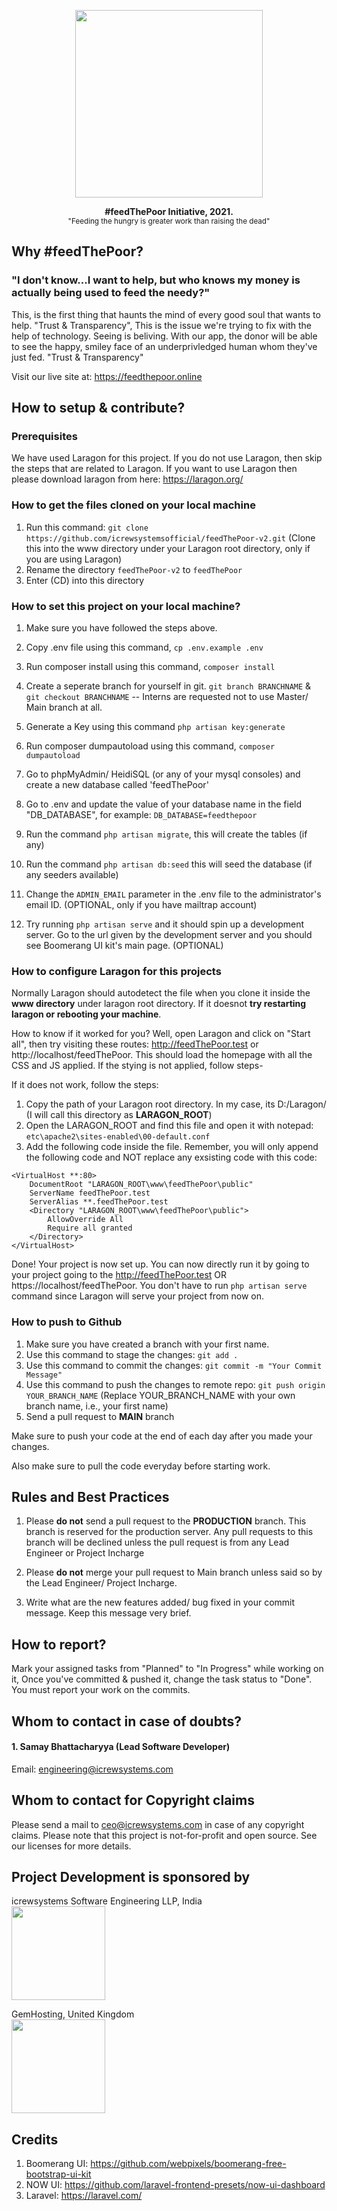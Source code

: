 <p align="center">
    <img src="https://cdn.discordapp.com/attachments/530789778912837640/691801343723307068/1585008642050.png" width="300">   
</p>

<p align="center">    
    <strong>#feedThePoor Initiative, 2021.</strong>
    <br>
    <small>"Feeding the hungry is greater work than raising the dead"</small>
</p>

## Why #feedThePoor?
<h3>"I don't know...I want to help, but who knows my money is actually being used to feed the needy?"</h3>
This, is the first thing that haunts the mind of every good soul that wants to help. "Trust & Transparency", This is the issue we're trying to fix with the help of technology. Seeing is beliving. With our app, the donor will be able to see the happy, smiley face of an underprivledged human whom they've just fed. "Trust & Transparency"

Visit our live site at: https://feedthepoor.online

## How to setup & contribute?

### Prerequisites

We have used Laragon for this project. If you do not use Laragon, then skip the steps that are related to Laragon. If you want to use Laragon then please download laragon from here: https://laragon.org/

### How to get the files cloned on your local machine

1. Run this command: ```git clone https://github.com/icrewsystemsofficial/feedThePoor-v2.git``` (Clone this into the www directory under your Laragon root directory, only if you are using Laragon)
2. Rename the directory ```feedThePoor-v2``` to ```feedThePoor```
3. Enter (CD) into this directory

### How to set this project on your local machine?

1. Make sure you have followed the steps above.
2. Copy .env file using this command, ```cp .env.example .env```
3. Run composer install using this command, ```composer install```
4. Create a seperate branch for yourself in git. ```git branch BRANCHNAME``` & ```git checkout BRANCHNAME``` -- Interns are requested not to use Master/ Main branch at all. 
5. Generate a Key using this command ```php artisan key:generate``` 
6. Run composer dumpautoload using this command, ```composer dumpautoload```
7. Go to phpMyAdmin/ HeidiSQL (or any of your mysql consoles) and create a new database called 'feedThePoor'
8. Go to .env and update the value of your database name in the field "DB_DATABASE", for example: ```DB_DATABASE=feedthepoor```
9. Run the command ```php artisan migrate```, this will create the tables (if any)
10. Run the command ```php artisan db:seed``` this will seed the database (if any seeders available)
11. Change the ```ADMIN_EMAIL``` parameter in the .env file to the administrator's email ID. (OPTIONAL, only if you have mailtrap account)

12. Try running ```php artisan serve``` and it should spin up a development server. Go to the url given by the development server and you should see Boomerang UI kit's main page. (OPTIONAL)

### How to configure Laragon for this projects

Normally Laragon should autodetect the file when you clone it inside the **www directory** under laragon root directory. If it doesnot **try restarting laragon or rebooting your machine**. 

How to know if it worked for you? Well, open Laragon and click on "Start all", then try visiting these routes: http://feedThePoor.test or http://localhost/feedThePoor. This should load the homepage with all the CSS and JS applied. If the stying is not applied, follow steps-

If it does not work, follow the steps:

1. Copy the path of your Laragon root directory. In my case, its D:/Laragon/ (I will call this directory as **LARAGON_ROOT**)
2. Open the LARAGON_ROOT and find this file and open it with notepad: ```etc\apache2\sites-enabled\00-default.conf```
3. Add the following code inside the file. Remember, you will only append the following code and NOT replace any exsisting code with this code:
```
<VirtualHost **:80> 
    DocumentRoot "LARAGON_ROOT\www\feedThePoor\public"
    ServerName feedThePoor.test
    ServerAlias **.feedThePoor.test
    <Directory "LARAGON_ROOT\www\feedThePoor\public">
        AllowOverride All
        Require all granted
    </Directory>
</VirtualHost>
```

Done! Your project is now set up. You can now directly run it by going to your project going to the http://feedThePoor.test OR https://localhost/feedThePoor. You don't have to run ```php artisan serve``` command since Laragon will serve your project from now on.

### How to push to Github

1. Make sure you have created a branch with your first name.
2. Use this command to stage the changes: ```git add .```
3. Use this command to commit the changes: ```git commit -m "Your Commit Message"```
4. Use this command to push the changes to remote repo: ```git push origin YOUR_BRANCH_NAME``` (Replace YOUR_BRANCH_NAME with your own branch name, i.e., your first name)
5. Send a pull request to **MAIN** branch

Make sure to push your code at the end of each day after you made your changes.

Also make sure to pull the code everyday before starting work.

## Rules and Best Practices

1. Please **do not** send a pull request to the **PRODUCTION** branch. This branch is reserved for the production server. Any pull requests to this branch will be declined unless the pull request is from any Lead Engineer or Project Incharge

2. Please **do not** merge your pull request to Main branch unless said so by the Lead Engineer/ Project Incharge.

3. Write what are the new features added/ bug fixed in your commit message. Keep this message very brief.

## How to report?
Mark your assigned tasks from "Planned" to "In Progress" while working on it, Once you've committed & pushed it, change the task status to "Done". You must report your work on the commits.

## Whom to contact in case of doubts?

#### 1. Samay Bhattacharyya (Lead Software Developer)
Email: engineering@icrewsystems.com

## Whom to contact for Copyright claims

Please send a mail to ceo@icrewsystems.com in case of any copyright claims. Please note that this project is not-for-profit and open source. See our licenses for more details.

## Project Development is sponsored by

icrewsystems Software Engineering LLP, India <br>
<img src="https://icrewsystems.com/logo.png" width="150">   

GemHosting, United Kingdom <br>
<img src="https://gem-hosting.com/Assets/img/logos/V4/Logo-Version-4-1500x360.png" width="150">   

## Credits

1. Boomerang UI: https://github.com/webpixels/boomerang-free-bootstrap-ui-kit
2. NOW UI: https://github.com/laravel-frontend-presets/now-ui-dashboard
3. Laravel: https://laravel.com/


